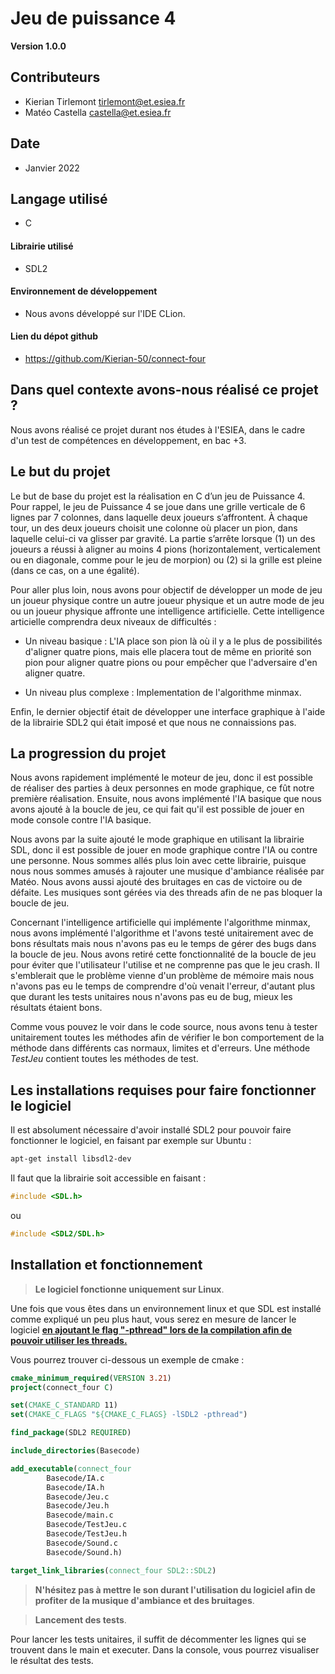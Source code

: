 Jeu de puissance 4
==

**Version 1.0.0**


## Contributeurs

- Kierian Tirlemont <tirlemont@et.esiea.fr>
- Matéo Castella <castella@et.esiea.fr> 

## Date

- Janvier 2022

## Langage utilisé

- C

#### Librairie utilisé

- SDL2

#### Environnement de développement

- Nous avons développé sur l'IDE CLion.

#### Lien du dépot github

- https://github.com/Kierian-50/connect-four

## Dans quel contexte avons-nous réalisé ce projet ?

Nous avons réalisé ce projet durant nos études à l'ESIEA, dans le cadre d'un test de compétences en 
développement, en bac +3.

## Le but du projet

Le but de base du projet est la réalisation en C d’un jeu de Puissance 4. Pour rappel, le jeu
de Puissance 4 se joue dans une grille verticale de 6 lignes par 7 colonnes, dans laquelle
deux joueurs s’affrontent. À chaque tour, un des deux joueurs choisit une colonne où
placer un pion, dans laquelle celui-ci va glisser par gravité. La partie s’arrête lorsque (1)
un des joueurs a réussi à aligner au moins 4 pions (horizontalement, verticalement ou en
diagonale, comme pour le jeu de morpion) ou (2) si la grille est pleine (dans ce cas, on a
une égalité).

Pour aller plus loin, nous avons pour objectif de développer un mode de jeu un joueur physique contre un autre joueur
physique et un autre mode de jeu ou un joueur physique affronte une intelligence artificielle. Cette intelligence 
articielle comprendra deux niveaux de difficultés : 
- Un niveau basique : L'IA place son pion là où il y a le plus de possibilités d'aligner quatre pions, mais elle 
  placera tout de même en priorité son pion pour aligner quatre pions ou pour empêcher que l'adversaire d'en aligner 
  quatre.
  
- Un niveau plus complexe : Implementation de l'algorithme minmax.

Enfin, le dernier objectif était de développer une interface graphique à l'aide de la librairie SDL2 qui était
imposé et que nous ne connaissions pas.

## La progression du projet

Nous avons rapidement implémenté le moteur de jeu, donc il est possible de réaliser des parties à deux personnes en
mode graphique, ce fût notre première réalisation. Ensuite, nous avons implémenté l'IA basique que nous avons ajouté
à la boucle de jeu, ce qui fait qu'il est possible de jouer en mode console contre l'IA basique.

Nous avons par la suite ajouté le mode graphique en utilisant la librairie SDL, donc il est possible de jouer en mode 
graphique contre l'IA ou contre une personne. Nous sommes allés plus loin avec cette librairie, puisque nous nous sommes 
amusés à rajouter une musique d'ambiance réalisée par Matéo. Nous avons aussi ajouté des bruitages en cas de victoire ou 
de défaite. Les musiques sont gérées via des threads afin de ne pas bloquer la boucle de jeu.

Concernant l'intelligence artificielle qui implémente l'algorithme minmax, nous avons implémenté l'algorithme et l'avons
testé unitairement avec de bons résultats mais nous n'avons pas eu le temps de gérer des bugs dans la boucle de jeu.
Nous avons retiré cette fonctionnalité de la boucle de jeu pour éviter que l'utilisateur l'utilise et ne comprenne pas
que le jeu crash. Il s'emblerait que le problème vienne d'un problème de mémoire mais nous n'avons pas eu le temps de 
comprendre d'où venait l'erreur, d'autant plus que durant les tests unitaires nous n'avons pas eu de bug, mieux les 
résultats étaient bons.

Comme vous pouvez le voir dans le code source, nous avons tenu à tester unitairement toutes les méthodes afin de 
vérifier le bon comportement de la méthode dans différents cas normaux, limites et d'erreurs. Une méthode *TestJeu*
contient toutes les méthodes de test.

## Les installations requises pour faire fonctionner le logiciel

Il est absolument nécessaire d'avoir installé SDL2 pour pouvoir faire fonctionner le logiciel, en faisant par exemple
sur Ubuntu :

```bash
apt-get install libsdl2-dev
```

Il faut que la librairie soit accessible en faisant :

```C
#include <SDL.h>
```

ou

```C
#include <SDL2/SDL.h>
```

## Installation et fonctionnement

>**Le logiciel fonctionne uniquement sur Linux**.

Une fois que vous êtes dans un environnement linux et que SDL est installé comme expliqué un peu plus haut, vous 
serez en mesure de lancer le logiciel <ins>**en ajoutant le flag "-pthread" lors de la compilation afin de pouvoir 
utiliser les threads.**</ins>

Vous pourrez trouver ci-dessous un exemple de cmake :

```cmake
cmake_minimum_required(VERSION 3.21)
project(connect_four C)

set(CMAKE_C_STANDARD 11)
set(CMAKE_C_FLAGS "${CMAKE_C_FLAGS} -lSDL2 -pthread")

find_package(SDL2 REQUIRED)

include_directories(Basecode)

add_executable(connect_four
        Basecode/IA.c
        Basecode/IA.h
        Basecode/Jeu.c
        Basecode/Jeu.h
        Basecode/main.c
        Basecode/TestJeu.c
        Basecode/TestJeu.h
        Basecode/Sound.c
        Basecode/Sound.h)

target_link_libraries(connect_four SDL2::SDL2)
```

>**N'hésitez pas à mettre le son durant l'utilisation du logiciel afin de profiter de la musique d'ambiance et 
> des bruitages**.

>**Lancement des tests**.

Pour lancer les tests unitaires, il suffit de décommenter les lignes qui se trouvent dans le main et executer. Dans la
console, vous pourrez visualiser le résultat des tests.
